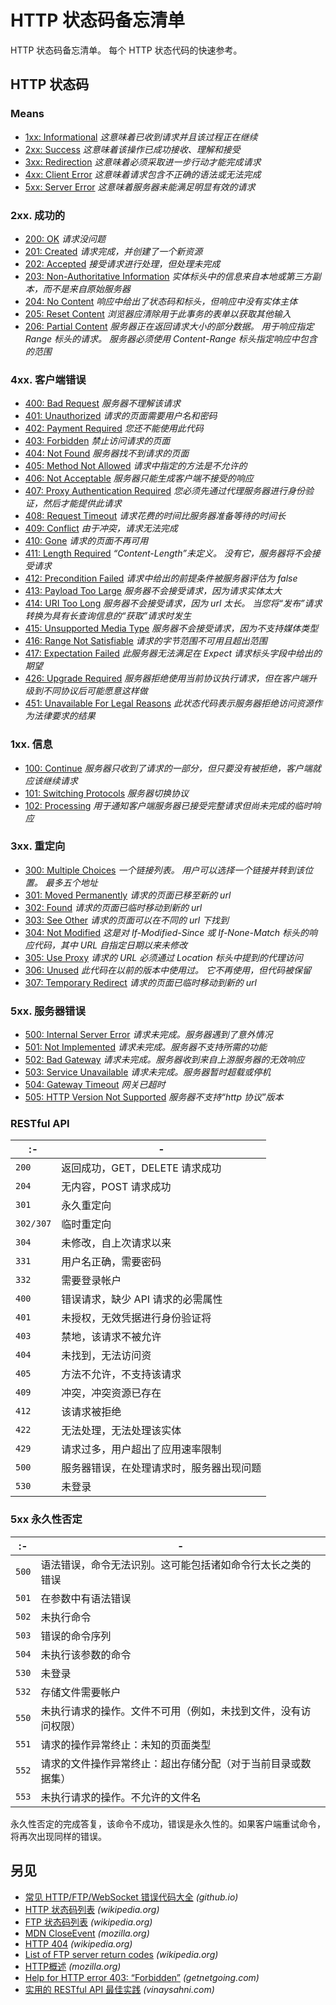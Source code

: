 HTTP 状态码备忘清单
===

HTTP 状态码备忘清单。 每个 HTTP 状态代码的快速参考。

HTTP 状态码
---

### Means 

- [1xx: Informational](#1xx-information) _这意味着已收到请求并且该过程正在继续_<!--rehype:tooltips-->
- [2xx: Success](#2xx-successful) _这意味着该操作已成功接收、理解和接受_<!--rehype:tooltips-->
- [3xx: Redirection](#3xx-redirection) _这意味着必须采取进一步行动才能完成请求_<!--rehype:tooltips-->
- [4xx: Client Error](#4xx-client-error) _这意味着请求包含不正确的语法或无法完成_<!--rehype:tooltips-->
- [5xx: Server Error](#5xx-server-error) _这意味着服务器未能满足明显有效的请求_<!--rehype:tooltips-->

### 2xx. 成功的
<!--rehype:wrap-class=row-span-2-->

* [200: OK](https://tools.ietf.org/html/rfc7231#section-6.3.1) _请求没问题_<!--rehype:tooltips-->
* [201: Created](https://tools.ietf.org/html/rfc7231#section-6.3.2) _请求完成，并创建了一个新资源_<!--rehype:tooltips-->
* [202: Accepted](https://tools.ietf.org/html/rfc7231#section-6.3.3) _接受请求进行处理，但处理未完成_<!--rehype:tooltips-->
* [203: Non-Authoritative Information](https://tools.ietf.org/html/rfc7231#section-6.3.4) _实体标头中的信息来自本地或第三方副本，而不是来自原始服务器_<!--rehype:tooltips-->
* [204: No Content](https://tools.ietf.org/html/rfc7231#section-6.3.5) _响应中给出了状态码和标头，但响应中没有实体主体_<!--rehype:tooltips-->
* [205: Reset Content](https://tools.ietf.org/html/rfc7231#section-6.3.6) _浏览器应清除用于此事务的表单以获取其他输入_<!--rehype:tooltips-->
* [206: Partial Content](https://tools.ietf.org/html/rfc7233#section-4.1) _服务器正在返回请求大小的部分数据。 用于响应指定 Range 标头的请求。 服务器必须使用 Content-Range 标头指定响应中包含的范围_<!--rehype:tooltips-->

### 4xx. 客户端错误
<!--rehype:wrap-class=row-span-3-->

* [400: Bad Request](https://tools.ietf.org/html/rfc7231#section-6.5.1) _服务器不理解该请求_<!--rehype:tooltips-->
* [401: Unauthorized](https://tools.ietf.org/html/rfc7235#section-3.1) _请求的页面需要用户名和密码_<!--rehype:tooltips-->
* [402: Payment Required](https://tools.ietf.org/html/rfc7231#section-6.5.2) _您还不能使用此代码_<!--rehype:tooltips-->
* [403: Forbidden](https://tools.ietf.org/html/rfc7231#section-6.5.3) _禁止访问请求的页面_<!--rehype:tooltips-->
* [404: Not Found](https://tools.ietf.org/html/rfc7231#section-6.5.4) _服务器找不到请求的页面_<!--rehype:tooltips-->
* [405: Method Not Allowed](https://tools.ietf.org/html/rfc7231#section-6.5.5) _请求中指定的方法是不允许的_<!--rehype:tooltips-->
* [406: Not Acceptable](https://tools.ietf.org/html/rfc7231#section-6.5.6) _服务器只能生成客户端不接受的响应_<!--rehype:tooltips-->
* [407: Proxy Authentication Required](https://tools.ietf.org/html/rfc7235#section-3.2) _您必须先通过代理服务器进行身份验证，然后才能提供此请求_<!--rehype:tooltips-->
* [408: Request Timeout](https://tools.ietf.org/html/rfc7231#section-6.5.7) _请求花费的时间比服务器准备等待的时间长_<!--rehype:tooltips-->
* [409: Conflict](https://tools.ietf.org/html/rfc7231#section-6.5.8) _由于冲突，请求无法完成_<!--rehype:tooltips-->
* [410: Gone](https://tools.ietf.org/html/rfc7231#section-6.5.9) _请求的页面不再可用_<!--rehype:tooltips-->
* [411: Length Required](https://tools.ietf.org/html/rfc7231#section-6.5.10) _“Content-Length”未定义。 没有它，服务器将不会接受请求_<!--rehype:tooltips-->
* [412: Precondition Failed](https://tools.ietf.org/html/rfc7232#section-4.2) _请求中给出的前提条件被服务器评估为 false_<!--rehype:tooltips-->
* [413: Payload Too Large](https://tools.ietf.org/html/rfc7231#section-6.5.11) _服务器不会接受请求，因为请求实体太大_<!--rehype:tooltips-->
* [414: URI Too Long](https://tools.ietf.org/html/rfc7231#section-6.5.12) _服务器不会接受请求，因为 url 太长。 当您将“发布”请求转换为具有长查询信息的“获取”请求时发生_<!--rehype:tooltips-->
* [415: Unsupported Media Type](https://tools.ietf.org/html/rfc7231#section-6.5.13) _服务器不会接受请求，因为不支持媒体类型_<!--rehype:tooltips-->
* [416: Range Not Satisfiable](https://tools.ietf.org/html/rfc7233#section-4.4) _请求的字节范围不可用且超出范围_<!--rehype:tooltips-->
* [417: Expectation Failed](https://tools.ietf.org/html/rfc7231#section-6.5.14) _此服务器无法满足在 Expect 请求标头字段中给出的期望_<!--rehype:tooltips-->
* [426: Upgrade Required](https://tools.ietf.org/html/rfc7231#section-6.5.15) _服务器拒绝使用当前协议执行请求，但在客户端升级到不同协议后可能愿意这样做_<!--rehype:tooltips-->
* [451: Unavailable For Legal Reasons](https://datatracker.ietf.org/doc/html/rfc7725#section-3) _此状态代码表示服务器拒绝访问资源作为法律要求的结果_<!--rehype:tooltips-->

### 1xx. 信息

* [100: Continue](https://tools.ietf.org/html/rfc7231#section-6.2.1) _服务器只收到了请求的一部分，但只要没有被拒绝，客户端就应该继续请求_<!--rehype:tooltips-->
* [101: Switching Protocols](https://tools.ietf.org/html/rfc7231#section-6.2.2) _服务器切换协议_<!--rehype:tooltips-->
* [102: Processing](https://tools.ietf.org/html/rfc2518#section-10.1) _用于通知客户端服务器已接受完整请求但尚未完成的临时响应_<!--rehype:tooltips-->

### 3xx. 重定向

* [300: Multiple Choices](https://tools.ietf.org/html/rfc7231#section-6.4.1) _一个链接列表。 用户可以选择一个链接并转到该位置。 最多五个地址_<!--rehype:tooltips-->
* [301: Moved Permanently](https://tools.ietf.org/html/rfc7231#section-6.4.2) _请求的页面已移至新的 url_<!--rehype:tooltips-->
* [302: Found](https://tools.ietf.org/html/rfc7231#section-6.4.3) _请求的页面已临时移动到新的 url_<!--rehype:tooltips-->
* [303: See Other](https://tools.ietf.org/html/rfc7231#section-6.4.4) _请求的页面可以在不同的 url 下找到_<!--rehype:tooltips-->
* [304: Not Modified](https://tools.ietf.org/html/rfc7232#section-4.1) _这是对 If-Modified-Since 或 If-None-Match 标头的响应代码，其中 URL 自指定日期以来未修改_<!--rehype:tooltips-->
* [305: Use Proxy](https://tools.ietf.org/html/rfc7231#section-6.4.5) _请求的 URL 必须通过 Location 标头中提到的代理访问_<!--rehype:tooltips-->
* [306: Unused](https://tools.ietf.org/html/rfc7231#section-6.4.6) _此代码在以前的版本中使用过。 它不再使用，但代码被保留_<!--rehype:tooltips-->
* [307: Temporary Redirect](https://tools.ietf.org/html/rfc7231#section-6.4.7) _请求的页面已临时移动到新的 url_<!--rehype:tooltips-->

### 5xx. 服务器错误

* [500: Internal Server Error](https://tools.ietf.org/html/rfc7231#section-6.6.1) _请求未完成。服务器遇到了意外情况_<!--rehype:tooltips-->
* [501: Not Implemented](https://tools.ietf.org/html/rfc7231#section-6.6.2) _请求未完成。服务器不支持所需的功能_<!--rehype:tooltips-->
* [502: Bad Gateway](https://tools.ietf.org/html/rfc7231#section-6.6.3) _请求未完成。服务器收到来自上游服务器的无效响应_<!--rehype:tooltips-->
* [503: Service Unavailable](https://tools.ietf.org/html/rfc7231#section-6.6.4) _请求未完成。服务器暂时超载或停机_<!--rehype:tooltips-->
* [504: Gateway Timeout](https://tools.ietf.org/html/rfc7231#section-6.6.5) _网关已超时_<!--rehype:tooltips-->
* [505: HTTP Version Not Supported](https://tools.ietf.org/html/rfc7231#section-6.6.6) _服务器不支持“http 协议”版本_<!--rehype:tooltips-->

### RESTful API

 :- | -
---- | ----
`200` | 返回成功，GET，DELETE 请求成功
`204` | 无内容，POST 请求成功
`301` | 永久重定向
`302/307` | 临时重定向
`304` | 未修改，自上次请求以来
`331` | 用户名正确，需要密码
`332` | 需要登录帐户
`400` | 错误请求，缺少 API 请求的必需属性
`401` | 未授权，无效凭据进行身份验证将
`403` | 禁地，该请求不被允许
`404` | 未找到，无法访问资
`405` | 方法不允许，不支持该请求
`409` | 冲突，冲突资源已存在
`412` | 该请求被拒绝
`422` | 无法处理，无法处理该实体
`429` | 请求过多，用户超出了应用速率限制
`500` | 服务器错误，在处理请求时，服务器出现问题
`530` | 未登录

### 5xx 永久性否定
<!--rehype:wrap-class=col-span-2-->

 :- | -
---- | ----
`500` | 语法错误，命令无法识别。这可能包括诸如命令行太长之类的错误
`501` | 在参数中有语法错误
`502` | 未执行命令
`503` | 错误的命令序列
`504` | 未执行该参数的命令
`530` | 未登录
`532` | 存储文件需要帐户
`550` | 未执行请求的操作。文件不可用（例如，未找到文件，没有访问权限）
`551` | 请求的操作异常终止：未知的页面类型
`552` | 请求的文件操作异常终止：超出存储分配（对于当前目录或数据集）
`553` | 未执行请求的操作。不允许的文件名

永久性否定的完成答复，该命令不成功，错误是永久性的。如果客户端重试命令，将再次出现同样的错误。

另见
----

- [常见 HTTP/FTP/WebSocket 错误代码大全](https://jaywcjlove.github.io/handbook/other/HTTP-status-codes.html) _(github.io)_
- [HTTP 状态码列表](https://en.wikipedia.org/wiki/List_of_HTTP_status_codes) _(wikipedia.org)_
- [FTP 状态码列表](https://en.wikipedia.org/wiki/List_of_FTP_server_return_codes) _(wikipedia.org)_
- [MDN CloseEvent](https://developer.mozilla.org/zh-CN/docs/Web/API/CloseEvent) _(mozilla.org)_
- [HTTP 404](https://en.wikipedia.org/wiki/HTTP_404#Custom_error_pages) _(wikipedia.org)_
- [List of FTP server return codes](https://en.wikipedia.org/wiki/List_of_FTP_server_return_codes) _(wikipedia.org)_
- [HTTP概述](https://developer.mozilla.org/zh-CN/docs/Web/HTTP/Overview) _(mozilla.org)_
- [Help for HTTP error 403: “Forbidden”](http://www.getnetgoing.com/HTTP-403.html) _(getnetgoing.com)_
- [实用的 RESTful API 最佳实践](https://www.vinaysahni.com/best-practices-for-a-pragmatic-restful-api) _(vinaysahni.com)_